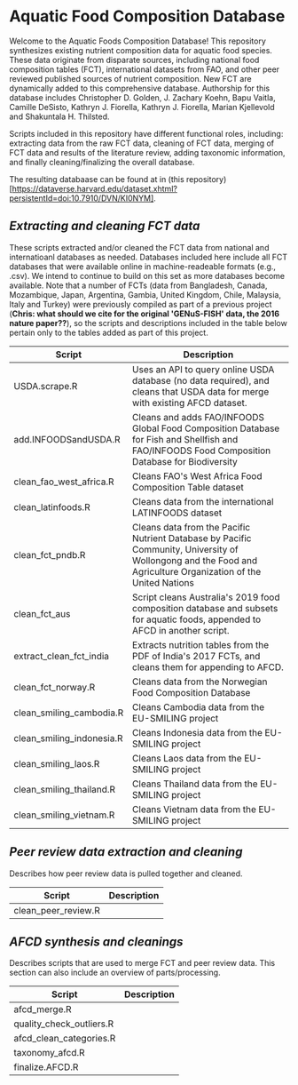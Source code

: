 # **Aquatic Food Composition Database**

Welcome to the Aquatic Foods Composition Database! This repository synthesizes existing nutrient composition data for aquatic food species. These data originate from disparate sources, including national food composition tables (FCT), international datasets from FAO, and other peer reviewed published sources of nutrient composition. New FCT are dynamically added to this comprehensive database. Authorship for this database includes Christopher D. Golden, J. Zachary Koehn, Bapu Vaitla, Camille DeSisto, Kathryn J. Fiorella, Kathryn J. Fiorella, Marian Kjellevold and Shakuntala H. Thilsted. 

Scripts included in this repository have different functional roles, including: extracting data from the raw FCT data, cleaning of FCT data, merging of FCT data and results of the literature review, adding taxonomic information, and finally cleaning/finalizing the overall database. 

The resulting databaase can be found at in (this repository)[https://dataverse.harvard.edu/dataset.xhtml?persistentId=doi:10.7910/DVN/KI0NYM].

## *Extracting and cleaning FCT data*

These scripts extracted and/or cleaned the FCT data from national and internatioanl databases as needed. Databases included here include all FCT databases that were available online in machine-readeable formats (e.g., .csv). We intend to continue to build on this set as more databases become available. Note that a number of FCTs (data from Bangladesh, Canada, Mozambique, Japan, Argentina, Gambia, United Kingdom, Chile, Malaysia, Italy and Turkey) were previously compiled as part of a previous project (**Chris: what should we cite for the original 'GENuS-FISH' data, the 2016 nature paper??**), so the scripts and descriptions included in the table below pertain only to the tables added as part of this project. 

| Script | Description |
| --- | --- |
| USDA.scrape.R | Uses an API to query online USDA database (no data required), and cleans that USDA data for merge with existing AFCD dataset. |
| add.INFOODSandUSDA.R | Cleans and adds FAO/INFOODS Global Food Composition Database for Fish and Shellfish and FAO/INFOODS Food Composition Database for Biodiversity  |
| clean_fao_west_africa.R | Cleans FAO's West Africa Food Composition Table dataset |
| clean_latinfoods.R | Cleans data from the international LATINFOODS dataset |
| clean_fct_pndb.R | Cleans data from the Pacific Nutrient Database by Pacific Community, University of Wollongong and the Food and Agriculture Organization of the United Nations |
| clean_fct_aus | Script cleans Australia's 2019 food composition database and subsets for aquatic foods, appended to AFCD in another script. |
| extract_clean_fct_india | Extracts nutrition tables from the PDF of India's 2017 FCTs, and cleans them for appending to AFCD. |
| clean_fct_norway.R | Cleans data from the Norwegian Food Composition Database |
| clean_smiling_cambodia.R | Cleans Cambodia data from the EU-SMILING project |
| clean_smiling_indonesia.R | Cleans Indonesia data from the EU-SMILING project |
| clean_smiling_laos.R | Cleans Laos data from the EU-SMILING project |
| clean_smiling_thailand.R | Cleans Thailand data from the EU-SMILING project |
| clean_smiling_vietnam.R | Cleans Vietnam data from the EU-SMILING project |


## *Peer review data extraction and cleaning*
Describes how peer review data is pulled together and cleaned.

| Script | Description |
| --- | --- |
| clean_peer_review.R |  |

## *AFCD synthesis and cleanings*
Describes scripts that are used to merge FCT and peer review data. This section can also include an overview of parts/processing. 

| Script | Description |
| --- | --- |
| afcd_merge.R |  |
| quality_check_outliers.R |  |
| afcd_clean_categories.R |  |
| taxonomy_afcd.R |  |
| finalize.AFCD.R |  |




